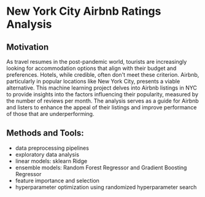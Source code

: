 # New York City Airbnb Ratings Analysis

## Motivation
As travel resumes in the post-pandemic world, tourists are increasingly looking for accommodation options that align with their budget and preferences. Hotels, while credible, often don't meet these criterion. Airbnb, particularly in popular locations like New York City, presents a viable alternative. This machine learning project delves into Airbnb listings in NYC to provide insights into the factors influencing their popularity, measured by the number of reviews per month. The analysis serves as a guide for Airbnb and listers to enhance the appeal of their listings and improve performance of those that are underperforming.

## Methods and Tools: 
* data preprocessing pipelines
* exploratory data analysis
* linear models: sklearn Ridge
* ensemble models: Random Forest Regressor and Gradient Boosting Regressor
* feature importance and selection
* hyperparameter optimization using randomized hyperparameter search
  
